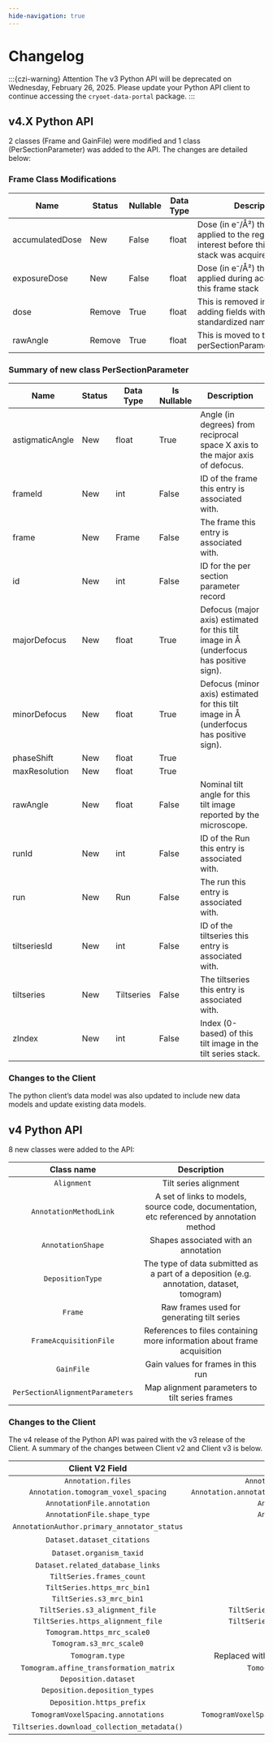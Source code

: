 ```yaml
---
hide-navigation: true
---
```


# Changelog

:::{czi-warning} Attention
The v3 Python API will be deprecated on Wednesday, February 26, 2025. Please update your Python API client to continue accessing the `cryoet-data-portal` package.
:::

## v4.X Python API

2 classes (Frame and GainFile) were modified and 1 class (PerSectionParameter) was added to the API. The changes are detailed below:

### Frame Class Modifications

| Name             | Status  | Nullable | Data Type | Description                                                                                      |
|------------------|---------|----------|-----------|--------------------------------------------------------------------------------------------------|
| accumulatedDose  | New     | False    | float     | Dose (in e⁻/Å²) that was applied to the region of interest before this frame stack was acquired |
| exposureDose     | New     | False    | float     | Dose (in e⁻/Å²) that was applied during acquisition of this frame stack                         |
| dose             | Remove  | True     | float     | This is removed in favour of adding fields with more standardized naming.                       |
| rawAngle         | Remove  | True     | float     | This is moved to the perSectionParameter.rawAngle                                               |


### Summary of new class PerSectionParameter
| Name           | Status | Data Type  | Is Nullable | Description                                                                                     |
|----------------|--------|------------|-------------|-------------------------------------------------------------------------------------------------|
| astigmaticAngle| New    | float      | True        | Angle (in degrees) from reciprocal space X axis to the major axis of defocus.                  |
| frameId        | New    | int        | False       | ID of the frame this entry is associated with.                                                  |
| frame          | New    | Frame      | False       | The frame this entry is associated with.                                                        |
| id             | New    | int        | False       | ID for the per section parameter record                                                         |
| majorDefocus   | New    | float      | True        | Defocus (major axis) estimated for this tilt image in Å (underfocus has positive sign).        |
| minorDefocus   | New    | float      | True        | Defocus (minor axis) estimated for this tilt image in Å (underfocus has positive sign).        |
| phaseShift     | New    | float      | True        |                                                                                                 |
| maxResolution  | New    | float      | True        |                                                                                                 |
| rawAngle       | New    | float      | False       | Nominal tilt angle for this tilt image reported by the microscope.                             |
| runId          | New    | int        | False       | ID of the Run this entry is associated with.                                                    |
| run            | New    | Run        | False       | The run this entry is associated with.                                                          |
| tiltseriesId   | New    | int        | False       | ID of the tiltseries this entry is associated with.                                             |
| tiltseries     | New    | Tiltseries | False       | The tiltseries this entry is associated with.                                                   |
| zIndex         | New    | int        | False       | Index (0-based) of this tilt image in the tilt series stack.                                   |

### Changes to the Client

The python client’s data model was also updated to include new data models and update existing data models.

## v4 Python API

8 new classes were added to the API:

| Class name | Description |
| :---: | :---: |
| `Alignment` | Tilt series alignment |
| `AnnotationMethodLink` | A set of links to models, source code, documentation, etc referenced by annotation method |
| `AnnotationShape` | Shapes associated with an annotation |
| `DepositionType` | The type of data submitted as a part of a deposition (e.g. annotation, dataset, tomogram) |
| `Frame` | Raw frames used for generating tilt series |
| `FrameAcquisitionFile` | References to files containing more information about frame acquisition |
| `GainFile` | Gain values for frames in this run |
| `PerSectionAlignmentParameters` | Map alignment parameters to tilt series frames |

### Changes to the Client

The v4 release of the Python API was paired with the v3 release of the Client. A summary of the changes between Client v2 and Client v3 is below.

| Client V2 Field | Client V3 Field |
| :---: | :---: |
| `Annotation.files` | `Annotation.annotation_shapes[*].annotation_files` |
| `Annotation.tomogram_voxel_spacing` | `Annotation.annotation_shapes[*].annotation_files[*].tomogram_voxel_spacing` |
| `AnnotationFile.annotation` | `AnnotationFile.annotation_shape.annotation` |
| `AnnotationFile.shape_type` | `AnnotationFile.annotation_shape.shape_type` |
| `AnnotationAuthor.primary_annotator_status` | removed |
| `Dataset.dataset_citations` | removed |
| `Dataset.organism_taxid` | Converted from str -> int |
| `Dataset.related_database_links` | `Dataset.related_database_entries` |
| `TiltSeries.frames_count` | `TiltSeries.tiltseries_frames_count` |
| `TiltSeries.https_mrc_bin1` | `TiltSeries.https_mrc_file` |
| `TiltSeries.s3_mrc_bin1` | `TiltSeries.s3_mrc_file` |
| `TiltSeries.s3_alignment_file` | `TiltSeries.alignments[*].download_alignment_file(FORMAT)` |
| `TiltSeries.https_alignment_file` | `TiltSeries.alignments[*].download_alignment_file(FORMAT)` |
| `Tomogram.https_mrc_scale0` | `Tomogram.https_mrc_file` |
| `Tomogram.s3_mrc_scale0` | `Tomogram.s3_mrc_file` |
| `Tomogram.type` | Replaced with `Tomogram.is_canonical` and `Tomogram.is_standardized` |
| `Tomogram.affine_transformation_matrix` | `Tomogram.alignment.affine_transformation_matrix` |
| `Deposition.dataset` | `Deposition.datasets` |
| `Deposition.deposition_types` | `Deposition.deposition_types[*].type` |
| `Deposition.https_prefix` | removed |
| `TomogramVoxelSpacing.annotations` | `TomogramVoxelSpacing.annotation_files[*].annotation_shape.annotations` |
| `Tiltseries.download_collection_metadata()` | removed |
